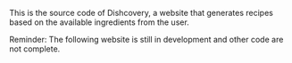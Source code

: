 This is the source code of Dishcovery, a website that generates recipes based on the available ingredients from the user.

Reminder:
The following website is still in development and other code are not complete.
